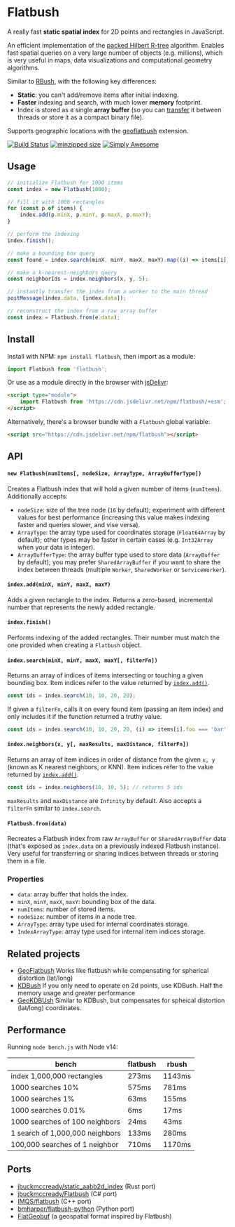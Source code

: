 # Flatbush

A really fast **static spatial index** for 2D points and rectangles in JavaScript.

An efficient implementation of the [packed Hilbert R-tree](https://en.wikipedia.org/wiki/Hilbert_R-tree#Packed_Hilbert_R-trees) algorithm. Enables fast spatial queries on a very large number of objects (e.g. millions), which is very useful in maps, data visualizations and computational geometry algorithms.

Similar to [RBush](https://github.com/mourner/rbush), with the following key differences:

- **Static**: you can't add/remove items after initial indexing.
- **Faster** indexing and search, with much lower **memory** footprint.
- Index is stored as a single **array buffer** (so you can [transfer](https://developer.mozilla.org/en-US/docs/Glossary/Transferable_objects) it between threads or store it as a compact binary file).

Supports geographic locations with the [geoflatbush](https://github.com/mourner/geoflatbush) extension.

[![Build Status](https://github.com/mourner/flatbush/workflows/Node/badge.svg?branch=master)](https://github.com/mourner/flatbush/actions)
[![minzipped size](https://badgen.net/bundlephobia/minzip/flatbush)](https://esm.run/flatbush)
[![Simply Awesome](https://img.shields.io/badge/simply-awesome-brightgreen.svg)](https://github.com/mourner/projects)

## Usage

```js
// initialize Flatbush for 1000 items
const index = new Flatbush(1000);

// fill it with 1000 rectangles
for (const p of items) {
    index.add(p.minX, p.minY, p.maxX, p.maxY);
}

// perform the indexing
index.finish();

// make a bounding box query
const found = index.search(minX, minY, maxX, maxY).map((i) => items[i]);

// make a k-nearest-neighbors query
const neighborIds = index.neighbors(x, y, 5);

// instantly transfer the index from a worker to the main thread
postMessage(index.data, [index.data]);

// reconstruct the index from a raw array buffer
const index = Flatbush.from(e.data);

```

## Install

Install with NPM: `npm install flatbush`, then import as a module:

```js
import Flatbush from 'flatbush';
```

Or use as a module directly in the browser with [jsDelivr](https://www.jsdelivr.com/esm):

```html
<script type="module">
    import Flatbush from 'https://cdn.jsdelivr.net/npm/flatbush/+esm';
</script>
```

Alternatively, there's a browser bundle with a `Flatbush` global variable:

```html
<script src="https://cdn.jsdelivr.net/npm/flatbush"></script>
```

## API

#### `new Flatbush(numItems[, nodeSize, ArrayType, ArrayBufferType])`

Creates a Flatbush index that will hold a given number of items (`numItems`). Additionally accepts:

- `nodeSize`: size of the tree node (`16` by default); experiment with different values for best performance (increasing this value makes indexing faster and queries slower, and vise versa).
- `ArrayType`: the array type used for coordinates storage (`Float64Array` by default);
other types may be faster in certain cases (e.g. `Int32Array` when your data is integer).
- `ArrayBufferType`: the array buffer type used to store data (`ArrayBuffer` by default);
you may prefer `SharedArrayBuffer` if you want to share the index between threads (multiple `Worker`, `SharedWorker` or `ServiceWorker`).

#### `index.add(minX, minY, maxX, maxY)`

Adds a given rectangle to the index. Returns a zero-based, incremental number that represents the newly added rectangle.

#### `index.finish()`

Performs indexing of the added rectangles.
Their number must match the one provided when creating a `Flatbush` object.

#### `index.search(minX, minY, maxX, maxY[, filterFn])`

Returns an array of indices of items intersecting or touching a given bounding box. Item indices refer to the value returned by [`index.add()`](#indexaddminx-miny-maxx-maxy).

```js
const ids = index.search(10, 10, 20, 20);
```

If given a `filterFn`, calls it on every found item (passing an item index)
and only includes it if the function returned a truthy value.

```js
const ids = index.search(10, 10, 20, 20, (i) => items[i].foo === 'bar');
```

#### `index.neighbors(x, y[, maxResults, maxDistance, filterFn])`

Returns an array of item indices in order of distance from the given `x, y`
(known as K nearest neighbors, or KNN). Item indices refer to the value returned by [`index.add()`](#indexaddminx-miny-maxx-maxy).

```js
const ids = index.neighbors(10, 10, 5); // returns 5 ids
```

`maxResults` and `maxDistance` are `Infinity` by default.
Also accepts a `filterFn` similar to `index.search`.

#### `Flatbush.from(data)`

Recreates a Flatbush index from raw `ArrayBuffer` or `SharedArrayBuffer` data
(that's exposed as `index.data` on a previously indexed Flatbush instance).
Very useful for transferring or sharing indices between threads or storing them in a file.

### Properties

- `data`: array buffer that holds the index.
- `minX`, `minY`, `maxX`, `maxY`: bounding box of the data.
- `numItems`: number of stored items.
- `nodeSize`: number of items in a node tree.
- `ArrayType`: array type used for internal coordinates storage.
- `IndexArrayType`: array type used for internal item indices storage.

## Related projects

- [GeoFlatbush](https://github.com/mourner/geoflatbush) Works like flatbush while compensating for spherical distortion (lat/long)
- [KDBush](https://github.com/mourner/kdbush) If you only need to operate on 2d points, use KDBush.  Half the memory usage and greater performance
- [GeoKDBUsh](https://github.com/mourner/geokdbush) Similar to KDBush, but compensates for spheical distortion (lat/long) coordinates.

## Performance

Running `node bench.js` with Node v14:

bench | flatbush | rbush
--- | --- | ---
index 1,000,000 rectangles | 273ms | 1143ms
1000 searches 10% | 575ms | 781ms
1000 searches 1% | 63ms | 155ms
1000 searches 0.01% | 6ms | 17ms
1000 searches of 100 neighbors | 24ms | 43ms
1 search of 1,000,000 neighbors | 133ms | 280ms
100,000 searches of 1 neighbor | 710ms | 1170ms

## Ports

- [jbuckmccready/static_aabb2d_index](https://github.com/jbuckmccready/static_aabb2d_index) (Rust port)
- [jbuckmccready/Flatbush](https://github.com/jbuckmccready/Flatbush) (C# port)
- [IMQS/flatbush](https://github.com/IMQS/flatbush) (C++ port)
- [bmharper/flatbush-python](https://github.com/bmharper/flatbush-python) (Python port)
- [FlatGeobuf](https://github.com/flatgeobuf/flatgeobuf) (a geospatial format inspired by Flatbush)
